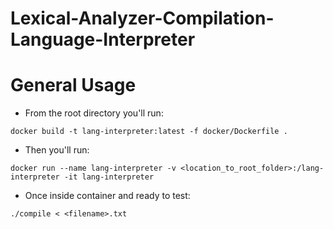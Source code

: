 # Lexical-Analyzer-Compilation-Language-Interpreter

# General Usage
- From the root directory you'll run:
```
docker build -t lang-interpreter:latest -f docker/Dockerfile .
```
- Then you'll run:
```
docker run --name lang-interpreter -v <location_to_root_folder>:/lang-interpreter -it lang-interpreter
```
- Once inside container and ready to test:
```
./compile < <filename>.txt
```
